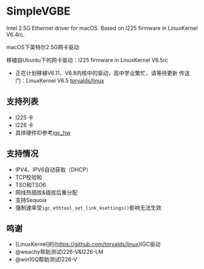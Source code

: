 # SimpleVGBE

Intel 2.5G Ethernet driver for macOS. Based on I225 firmware in LinuxKernel V6.4rc.

macOS下英特尔2.5G网卡驱动

移植自Ubuntu下的网卡驱动：I225 firmware in LinuxKernel V6.5rc
* 正在计划移植V6.11、V6.8内核中的驱动，高中学业繁忙，请等待更新
传送门：LinuxKernel V6.5 [torvalds/linux](https://github.com/torvalds/linux/releases/tag/v6.5)

## 支持列表
* I225 卡
* I226 卡
* 具体硬件ID参考[igc_hw](https://github.com/laobamac/SimpleVGBE/blob/main/SimpleVGBE/firmware/igc_hw.h)

## 支持情况
* IPV4、IPV6自动获取（DHCP）
* TCP校验和
* TSO和TSO6
* 网线热插拔&插拔后重分配
* 支持Sequoia
* 强制速率受`igc_ethtool_set_link_ksettings()`影响无法生效

## 鸣谢
* [LinuxKernel]的(https://github.com/torvalds/linux)IGC驱动
* @weachy帮助测试I226-V&I226-LM
* @win10Q帮助测试I226-V
